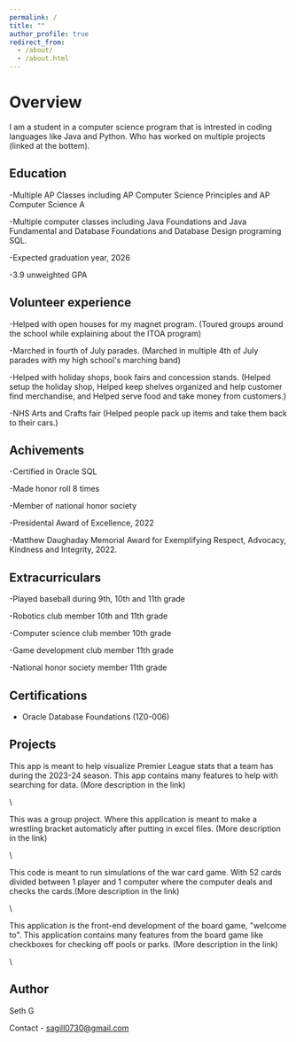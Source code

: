 ```yaml
---
permalink: /
title: ""
author_profile: true
redirect_from: 
  - /about/
  - /about.html
---
```


# Overview
I am a student in a computer science program that is intrested in coding languages like Java and Python. Who has worked on multiple projects (linked at the bottem).
## Education
-Multiple AP Classes including AP Computer Science Principles and AP Computer Science A

-Multiple computer classes including Java Foundations and Java Fundamental and Database Foundations and Database Design programing SQL.

-Expected graduation year, 2026

-3.9 unweighted GPA


## Volunteer experience
-Helped with open houses for my magnet program. (Toured groups around the school while explaining about the ITOA program)

-Marched in fourth of July parades. (Marched in multiple 4th of July parades with my high school's marching band)

-Helped with holiday shops, book fairs and concession stands. (Helped setup the holiday shop, Helped keep shelves organized and help customer find merchandise, and Helped serve food and take money from customers.)

-NHS Arts and Crafts fair (Helped people pack up items and take them back to their cars.)
## Achivements
-Certified in Oracle SQL

-Made honor roll 8 times

-Member of national honor society

-Presidental Award of Excellence, 2022

-Matthew Daughaday Memorial Award for Exemplifying Respect, Advocacy, Kindness and Integrity, 2022.
## Extracurriculars
-Played baseball during 9th, 10th and 11th grade

-Robotics club member 10th and 11th grade

-Computer science club member 10th grade

-Game development club member 11th grade

-National honor society member 11th grade

## Certifications

- Oracle Database Foundations (1Z0-006)

## Projects

This app is meant to help visualize Premier League stats that a team has during the 2023-24 season. This app contains many features to help with searching for data. (More description in the link)

[](https://github.com/sgill08/Premier-League-Stats)\

This was a group project. Where this application is meant to make a wrestling bracket automaticly after putting in excel files. (More description in the link)

[](https://github.com/sgill08/Wresting-Bracket-Maker)\

This code is meant to run simulations of the war card game. With 52 cards divided between 1 player and 1 computer where the computer deals and checks the cards.(More description in the link)

[](https://github.com/sgill08/war-card-game)\

This application is the front-end development of the board game, "welcome to". This application contains many features from the board game like checkboxes for checking off pools or parks. (More description in the link)

[](https://github.com/sgill08/WelcomeTo-game)\

## Author
Seth G

Contact - sagill0730@gmail.com

